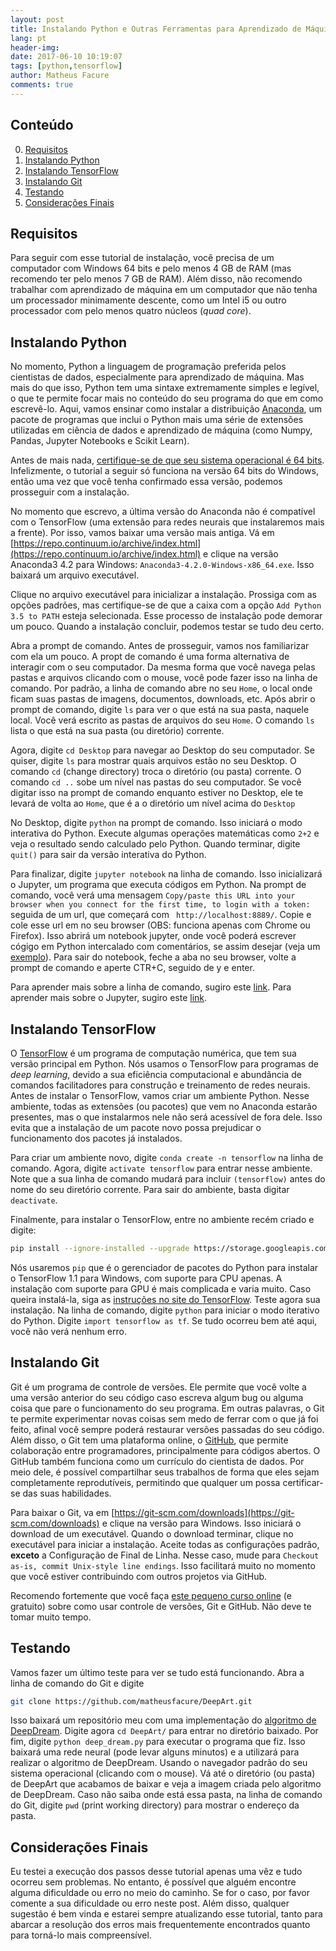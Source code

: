```yaml
---
layout: post
title: Instalando Python e Outras Ferramentas para Aprendizado de Máquina
lang: pt
header-img: 
date: 2017-06-10 10:19:07
tags: [python,tensorflow]
author: Matheus Facure
comments: true
---
```



## Conteúdo

0. [Requisitos](#req)
1. [Instalando Python](#python)
2. [Instalando TensorFlow](#tf)
3. [Instalando Git](#git)
4. [Testando](#test)
5. [Considerações Finais](#fim)

## Requisitos <a name="req"></a>

Para seguir com esse tutorial de instalação, você precisa de um computador com Windows 64 bits e pelo menos 4 GB de RAM (mas recomendo ter pelo menos 7 GB de RAM). Além disso, não recomendo trabalhar com aprendizado de máquina em um computador que não tenha um processador minimamente descente, como um Intel i5 ou outro processador com pelo menos quatro núcleos (*quad core*).

## Instalando Python <a name="python"></a>

No momento, Python a linguagem de programação preferida pelos cientistas de dados, especialmente para aprendizado de máquina. Mas mais do que isso, Python tem uma sintaxe extremamente simples e legível, o que te permite focar mais no conteúdo do seu programa do que em como escrevê-lo. Aqui, vamos ensinar como instalar a distribuição [Anaconda](https://www.continuum.io/downloads), um pacote de programas que inclui o Python mais uma série de extensões utilizadas em ciência de dados e aprendizado de máquina (como Numpy, Pandas, Jupyter Notebooks e Scikit Learn).

Antes de mais nada, [certifique-se de que seu sistema operacional é 64 bits](https://support.microsoft.com/pt-br/help/827218/how-to-determine-whether-a-computer-is-running-a-32-bit-version-or-64-bit-version-of-the-windows-operating-system). Infelizmente, o tutorial a seguir só funciona na versão 64 bits do Windows, então uma vez que você tenha confirmado essa versão, podemos prosseguir com a instalação.

No momento que escrevo, a última versão do Anaconda não é compatível com o TensorFlow (uma extensão para redes neurais que instalaremos mais a frente). Por isso, vamos baixar uma versão mais antiga. Vá em [https://repo.continuum.io/archive/index.html](https://repo.continuum.io/archive/index.html) e clique na versão Anaconda3 4.2 para Windows: `Anaconda3-4.2.0-Windows-x86_64.exe`. Isso baixará um arquivo executável. 

Clique no arquivo executável para inicializar a instalação. Prossiga com as opções padrões, mas certifique-se de que a caixa com a opção `Add Python 3.5 to PATH` esteja selecionada. Esse processo de instalação pode demorar um pouco. Quando a instalação concluir, podemos testar se tudo deu certo.

Abra a prompt de comando. Antes de prosseguir, vamos nos familiarizar com ela um pouco. A propt de comando é uma forma alternativa de interagir com o seu computador. Da mesma forma que você navega pelas pastas e arquivos clicando com o mouse, você pode fazer isso na linha de comando. Por padrão, a linha de comando abre no seu `Home`, o local onde ficam suas pastas de imagens, documentos, downloads, etc. Após abrir o prompt de comando, digite `ls` para ver o que está na sua pasta, naquele local. Você verá escrito as pastas de arquivos do seu `Home`. O comando `ls` lista o que está na sua pasta (ou diretório) corrente.

Agora, digite `cd Desktop` para navegar ao Desktop do seu computador. Se quiser, digite `ls` para mostrar quais arquivos estão no seu Desktop. O comando `cd` (change directory) troca o diretório (ou pasta) corrente. O comando `cd ..` sobe um nível nas pastas do seu computador. Se você digitar isso na prompt de comando enquanto estiver no Desktop, ele te levará de volta ao `Home`, que é a o diretório um nível acima do `Desktop`

No Desktop, digite `python` na prompt de comando. Isso iniciará o modo interativa do Python. Execute algumas operações matemáticas como `2+2` e veja o resultado sendo calculado pelo Python. Quando terminar, digite `quit()` para sair da versão interativa do Python.

Para finalizar, digite `jupyter notebook` na linha de comando. Isso inicializará o Jupyter, um programa que executa códigos em Python. Na prompt de comando, você verá uma mensagem `Copy/paste this URL into your browser when you connect for the first time, to login with a token:` seguida de um url, que começará com ` http://localhost:8889/`. Copie e cole esse url em no seu browser (OBS: funciona apenas com Chrome ou Firefox). Isso abrirá um notebook jupyter, onde você poderá escrever cógigo em Python intercalado com comentários, se assim desejar (veja um [exemplo](https://github.com/matheusfacure/Tutoriais-de-AM/blob/master/Redes%20Neurais%20Artificiais/DeepANN.ipynb)). Para sair do notebook, feche a aba no seu browser, volte a prompt de comando e aperte CTR+C, seguido de y e enter.

Para aprender mais sobre a linha de comando, sugiro este [link](https://learnpythonthehardway.org/book/appendixa.html). Para aprender mais sobre o Jupyter, sugiro este [link](http://jupyter.readthedocs.io/en/latest/content-quickstart.html).

## Instalando TensorFlow <a name="tf"></a>

O [TensorFlow](https://www.tensorflow.org/) é um programa de computação numérica, que tem sua versão principal em Python. Nós usamos o TensorFlow para programas de *deep learning*, devido a sua eficiência computacional e abundância de comandos facilitadores para construção e treinamento de redes neurais. Antes de instalar o TensorFlow, vamos criar um ambiente Python. Nesse ambiente, todas as extensões (ou pacotes) que vem no Anaconda estarão presentes, mas o que instalarmos nele não será acessível de fora dele. Isso evita que a instalação de um pacote novo possa prejudicar o funcionamento dos pacotes já instalados. 

Para criar um ambiente novo, digite `conda create -n tensorflow` na linha de comando. Agora, digite `activate tensorflow` para entrar nesse ambiente. Note que a sua linha de comando mudará para incluir `(tensorflow)` antes do nome do seu diretório corrente. Para sair do ambiente, basta digitar `deactivate`.

Finalmente, para instalar o TensorFlow, entre no ambiente recém criado e digite:

```bash
pip install --ignore-installed --upgrade https://storage.googleapis.com/tensorflow/windows/cpu/tensorflow-1.1.0-cp35-cp35m-win_amd64.whl
```

Nós usaremos `pip` que é o gerenciador de pacotes do Python para instalar o TensorFlow 1.1 para Windows, com suporte para CPU apenas. A instalação com suporte para GPU é mais complicada e varia muito. Caso queira instalá-la, siga as [instruções no site do TensorFlow](https://www.tensorflow.org/install/install_windows). Teste agora sua instalação. Na linha de comando, digite `python` para iniciar o modo iterativo do Python. Digite `import tensorflow as tf`. Se tudo ocorreu bem até aqui, você não verá nenhum erro.

## Instalando Git <a name="git"></a>

Git é um programa de controle de versões. Ele permite que você volte a uma versão anterior do seu código caso escreva algum bug ou alguma coisa que pare o funcionamento do seu programa. Em outras palavras, o Git te permite experimentar novas coisas sem medo de ferrar com o que já foi feito, afinal você sempre poderá restaurar versões passadas do seu código. Além disso, o Git tem uma plataforma online, o [GitHub](https://github.com/), que permite colaboração entre programadores, principalmente para códigos abertos. O GitHub também funciona como um currículo do cientista de dados. Por meio dele, é possível compartilhar seus trabalhos de forma que eles sejam completamente reprodutíveis, permitindo que qualquer um possa certificar-se das suas habilidades.

Para baixar o Git, va em [https://git-scm.com/downloads](https://git-scm.com/downloads) e clique na versão para Windows. Isso iniciará o download de um executável. Quando o download terminar, clique no executável para iniciar a instalação. Aceite todas as configurações padrão, **exceto** a Configuração de Final de Linha. Nesse caso, mude para `Checkout as-is, commit Unix-style line endings`. Isso facilitará muito no momento que você estiver contribuindo com outros projetos via GitHub.

Recomendo fortemente que você faça [este pequeno curso online](https://br.udacity.com/course/how-to-use-git-and-github--ud775/) (e gratuito) sobre como usar controle de versões, Git e GitHub. Não deve te tomar muito tempo.

## Testando <a name="test"></a>
Vamos fazer um último teste para ver se tudo está funcionando. Abra a linha de comando do Git e digite 

```bash
git clone https://github.com/matheusfacure/DeepArt.git
```
Isso baixará um repositório meu com uma implementação do [algoritmo de DeepDream](https://en.wikipedia.org/wiki/DeepDream). Digite agora `cd DeepArt/` para entrar no diretório baixado. Por fim, digite `python deep_dream.py` para executar o programa que fiz. Isso baixará uma rede neural (pode levar alguns minutos) e a utilizará para realizar o algoritmo de DeepDream. Usando o navegador padrão do seu sistema operacional (clicando com o mouse). Vá até o diretório (ou pasta) de DeepArt que acabamos de baixar e veja a imagem criada pelo algoritmo de DeepDream. Caso não saiba onde está essa pasta, na linha de comando do Git, digite `pwd` (print working directory) para mostrar o endereço da pasta.

## Considerações Finais <a name="fim"></a>

Eu testei a execução dos passos desse tutorial apenas uma vêz e tudo ocorreu sem problemas. No entanto, é possível que alguém encontre alguma dificuldade ou erro no meio do caminho. Se for o caso, por favor comente a sua dificuldade ou erro neste post. Além disso, qualquer sugestão é bem vinda e estarei sempre atualizando esse tutorial, tanto para abarcar a resolução dos erros mais frequentemente encontrados quanto para torná-lo mais compreensível. 
